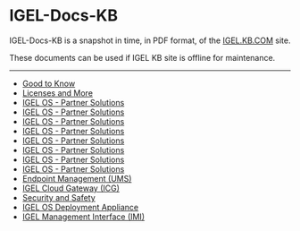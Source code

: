 # IGEL-Docs-KB

IGEL-Docs-KB is a snapshot in time, in PDF format, of the [IGEL.KB.COM](https://igel.kb.com) site.

These documents can be used if IGEL KB site is offline for maintenance.

-----

- [Good to Know](IGEL-KB/01-Good_to_Know.pdf)
- [Licenses and More](IGEL-KB/02-Licenses_and_More.pdf)
- [IGEL OS - Partner Solutions](IGEL-KB/03a-IGEL_OS_Partner_Solutions.pdf)
- [IGEL OS - Partner Solutions](IGEL-KB/03b-IGEL_OS_Articles.pdf)
- [IGEL OS - Partner Solutions](IGEL-KB/03c-IGEL_OS_Reference_Manual.pdf)
- [IGEL OS - Partner Solutions](IGEL-KB/03d-IGEL_OS_UD_Pocket_Manual.pdf)
- [IGEL OS - Partner Solutions](IGEL-KB/03e-IGEL_OS_Creator.pdf)
- [IGEL OS - Partner Solutions](IGEL-KB/03f-IGEL_OS_Creator_for_Windows_OSCW.pdf)
- [IGEL OS - Partner Solutions](IGEL-KB/03g-IGEL_OS_Release_Notes.pdf)
- [IGEL OS - Partner Solutions](IGEL-KB/04-IGEL_OS_RPI4.pdf)
- [Endpoint Management (UMS)](IGEL-KB/05-Endpoint_Management_UMS.pdf)
- [IGEL Cloud Gateway (ICG)](IGEL-KB/07-IGEL_Cloud_Gateway_ICG.pdf)
- [Security and Safety](IGEL-KB/08-Security_and_Safety.pdf)
- [IGEL OS Deployment Appliance](IGEL-KB/09-IGEL_OS_Deployment_Appliance.pdf)
- [IGEL Management Interface (IMI)](IGEL-KB/10-IGEL_Management_Interface_IMI.pdf)
